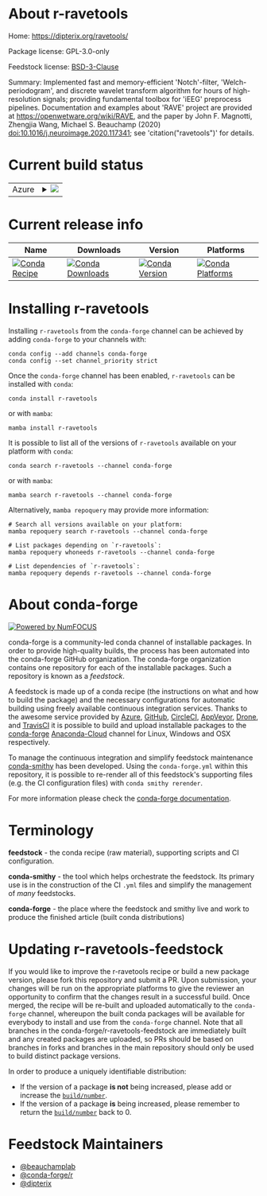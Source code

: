 About r-ravetools
=================

Home: https://dipterix.org/ravetools/

Package license: GPL-3.0-only

Feedstock license: [BSD-3-Clause](https://github.com/conda-forge/r-ravetools-feedstock/blob/main/LICENSE.txt)

Summary: Implemented fast and memory-efficient 'Notch'-filter, 'Welch-periodogram', and discrete
wavelet transform algorithm for hours of high-resolution signals; providing fundamental
toolbox for 'iEEG' preprocess pipelines. Documentation and examples about 'RAVE'
project are provided at <https://openwetware.org/wiki/RAVE>, and the paper by John
F. Magnotti, Zhengjia Wang, Michael S. Beauchamp (2020) <doi:10.1016/j.neuroimage.2020.117341>;
see 'citation("ravetools")' for details.


Current build status
====================


<table>
    
  <tr>
    <td>Azure</td>
    <td>
      <details>
        <summary>
          <a href="https://dev.azure.com/conda-forge/feedstock-builds/_build/latest?definitionId=17805&branchName=main">
            <img src="https://dev.azure.com/conda-forge/feedstock-builds/_apis/build/status/r-ravetools-feedstock?branchName=main">
          </a>
        </summary>
        <table>
          <thead><tr><th>Variant</th><th>Status</th></tr></thead>
          <tbody><tr>
              <td>linux_64_r_base4.1</td>
              <td>
                <a href="https://dev.azure.com/conda-forge/feedstock-builds/_build/latest?definitionId=17805&branchName=main">
                  <img src="https://dev.azure.com/conda-forge/feedstock-builds/_apis/build/status/r-ravetools-feedstock?branchName=main&jobName=linux&configuration=linux_64_r_base4.1" alt="variant">
                </a>
              </td>
            </tr><tr>
              <td>linux_64_r_base4.2</td>
              <td>
                <a href="https://dev.azure.com/conda-forge/feedstock-builds/_build/latest?definitionId=17805&branchName=main">
                  <img src="https://dev.azure.com/conda-forge/feedstock-builds/_apis/build/status/r-ravetools-feedstock?branchName=main&jobName=linux&configuration=linux_64_r_base4.2" alt="variant">
                </a>
              </td>
            </tr><tr>
              <td>osx_64_r_base4.1</td>
              <td>
                <a href="https://dev.azure.com/conda-forge/feedstock-builds/_build/latest?definitionId=17805&branchName=main">
                  <img src="https://dev.azure.com/conda-forge/feedstock-builds/_apis/build/status/r-ravetools-feedstock?branchName=main&jobName=osx&configuration=osx_64_r_base4.1" alt="variant">
                </a>
              </td>
            </tr><tr>
              <td>osx_64_r_base4.2</td>
              <td>
                <a href="https://dev.azure.com/conda-forge/feedstock-builds/_build/latest?definitionId=17805&branchName=main">
                  <img src="https://dev.azure.com/conda-forge/feedstock-builds/_apis/build/status/r-ravetools-feedstock?branchName=main&jobName=osx&configuration=osx_64_r_base4.2" alt="variant">
                </a>
              </td>
            </tr><tr>
              <td>win_64</td>
              <td>
                <a href="https://dev.azure.com/conda-forge/feedstock-builds/_build/latest?definitionId=17805&branchName=main">
                  <img src="https://dev.azure.com/conda-forge/feedstock-builds/_apis/build/status/r-ravetools-feedstock?branchName=main&jobName=win&configuration=win_64_" alt="variant">
                </a>
              </td>
            </tr>
          </tbody>
        </table>
      </details>
    </td>
  </tr>
</table>

Current release info
====================

| Name | Downloads | Version | Platforms |
| --- | --- | --- | --- |
| [![Conda Recipe](https://img.shields.io/badge/recipe-r--ravetools-green.svg)](https://anaconda.org/conda-forge/r-ravetools) | [![Conda Downloads](https://img.shields.io/conda/dn/conda-forge/r-ravetools.svg)](https://anaconda.org/conda-forge/r-ravetools) | [![Conda Version](https://img.shields.io/conda/vn/conda-forge/r-ravetools.svg)](https://anaconda.org/conda-forge/r-ravetools) | [![Conda Platforms](https://img.shields.io/conda/pn/conda-forge/r-ravetools.svg)](https://anaconda.org/conda-forge/r-ravetools) |

Installing r-ravetools
======================

Installing `r-ravetools` from the `conda-forge` channel can be achieved by adding `conda-forge` to your channels with:

```
conda config --add channels conda-forge
conda config --set channel_priority strict
```

Once the `conda-forge` channel has been enabled, `r-ravetools` can be installed with `conda`:

```
conda install r-ravetools
```

or with `mamba`:

```
mamba install r-ravetools
```

It is possible to list all of the versions of `r-ravetools` available on your platform with `conda`:

```
conda search r-ravetools --channel conda-forge
```

or with `mamba`:

```
mamba search r-ravetools --channel conda-forge
```

Alternatively, `mamba repoquery` may provide more information:

```
# Search all versions available on your platform:
mamba repoquery search r-ravetools --channel conda-forge

# List packages depending on `r-ravetools`:
mamba repoquery whoneeds r-ravetools --channel conda-forge

# List dependencies of `r-ravetools`:
mamba repoquery depends r-ravetools --channel conda-forge
```


About conda-forge
=================

[![Powered by
NumFOCUS](https://img.shields.io/badge/powered%20by-NumFOCUS-orange.svg?style=flat&colorA=E1523D&colorB=007D8A)](https://numfocus.org)

conda-forge is a community-led conda channel of installable packages.
In order to provide high-quality builds, the process has been automated into the
conda-forge GitHub organization. The conda-forge organization contains one repository
for each of the installable packages. Such a repository is known as a *feedstock*.

A feedstock is made up of a conda recipe (the instructions on what and how to build
the package) and the necessary configurations for automatic building using freely
available continuous integration services. Thanks to the awesome service provided by
[Azure](https://azure.microsoft.com/en-us/services/devops/), [GitHub](https://github.com/),
[CircleCI](https://circleci.com/), [AppVeyor](https://www.appveyor.com/),
[Drone](https://cloud.drone.io/welcome), and [TravisCI](https://travis-ci.com/)
it is possible to build and upload installable packages to the
[conda-forge](https://anaconda.org/conda-forge) [Anaconda-Cloud](https://anaconda.org/)
channel for Linux, Windows and OSX respectively.

To manage the continuous integration and simplify feedstock maintenance
[conda-smithy](https://github.com/conda-forge/conda-smithy) has been developed.
Using the ``conda-forge.yml`` within this repository, it is possible to re-render all of
this feedstock's supporting files (e.g. the CI configuration files) with ``conda smithy rerender``.

For more information please check the [conda-forge documentation](https://conda-forge.org/docs/).

Terminology
===========

**feedstock** - the conda recipe (raw material), supporting scripts and CI configuration.

**conda-smithy** - the tool which helps orchestrate the feedstock.
                   Its primary use is in the construction of the CI ``.yml`` files
                   and simplify the management of *many* feedstocks.

**conda-forge** - the place where the feedstock and smithy live and work to
                  produce the finished article (built conda distributions)


Updating r-ravetools-feedstock
==============================

If you would like to improve the r-ravetools recipe or build a new
package version, please fork this repository and submit a PR. Upon submission,
your changes will be run on the appropriate platforms to give the reviewer an
opportunity to confirm that the changes result in a successful build. Once
merged, the recipe will be re-built and uploaded automatically to the
`conda-forge` channel, whereupon the built conda packages will be available for
everybody to install and use from the `conda-forge` channel.
Note that all branches in the conda-forge/r-ravetools-feedstock are
immediately built and any created packages are uploaded, so PRs should be based
on branches in forks and branches in the main repository should only be used to
build distinct package versions.

In order to produce a uniquely identifiable distribution:
 * If the version of a package **is not** being increased, please add or increase
   the [``build/number``](https://docs.conda.io/projects/conda-build/en/latest/resources/define-metadata.html#build-number-and-string).
 * If the version of a package **is** being increased, please remember to return
   the [``build/number``](https://docs.conda.io/projects/conda-build/en/latest/resources/define-metadata.html#build-number-and-string)
   back to 0.

Feedstock Maintainers
=====================

* [@beauchamplab](https://github.com/beauchamplab/)
* [@conda-forge/r](https://github.com/conda-forge/r/)
* [@dipterix](https://github.com/dipterix/)

